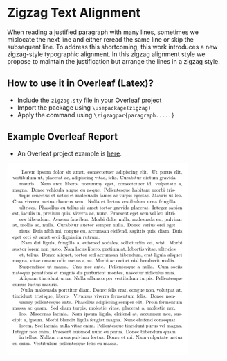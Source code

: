 # Zigzag Text Alignment

When reading a justified paragraph  with  many  lines,  sometimes  we mislocate  the  next  line and either reread the same line or skip the subsequent line. To address this shortcoming, this work introduces a new zigzag-style typographic alignment. In this zigzag alignment style we propose to maintain the justification but arrange the lines in a zigzag style.

## How to use it in Overleaf (Latex)?
* Include the `zigzag.sty` file in your Overleaf project
* Import the package using `\usepackage(zigzag)`
* Apply the command using `\zigzagpar{paragraph.....}`

## Example Overleaf Report 
* An Overleaf project example is [here](https://www.overleaf.com/read/sqntjzwhrrbs).

![ZigZag](https://github.com/ba-lab/zigzag-justify/blob/main/zigzag_paragraph.png)
